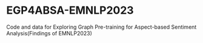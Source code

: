 # EGP4ABSA-EMNLP2023
Code and data for Exploring Graph Pre-training for Aspect-based Sentiment Analysis(Findings of EMNLP2023)
